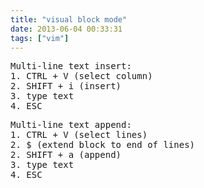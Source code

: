 ```yaml
---
title: "visual block mode"
date: 2013-06-04 00:33:31
tags: ["vim"]
---
```


<p>
<pre>
Multi-line text insert:
1. CTRL + V (select column)
2. SHIFT + i (insert)
3. type text
4. ESC
</pre>
</p>

<p>
<pre>
Multi-line text append:
1. CTRL + V (select lines)
2. $ (extend block to end of lines)
2. SHIFT + a (append)
3. type text
4. ESC
</pre>
</p>
